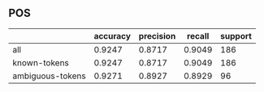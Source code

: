 
## POS

|                  | accuracy | precision | recall | support |
|------------------|----------|-----------|--------|---------|
| all              | 0.9247   | 0.8717    | 0.9049 | 186     |
| known-tokens     | 0.9247   | 0.8717    | 0.9049 | 186     |
| ambiguous-tokens | 0.9271   | 0.8927    | 0.8929 | 96      |

